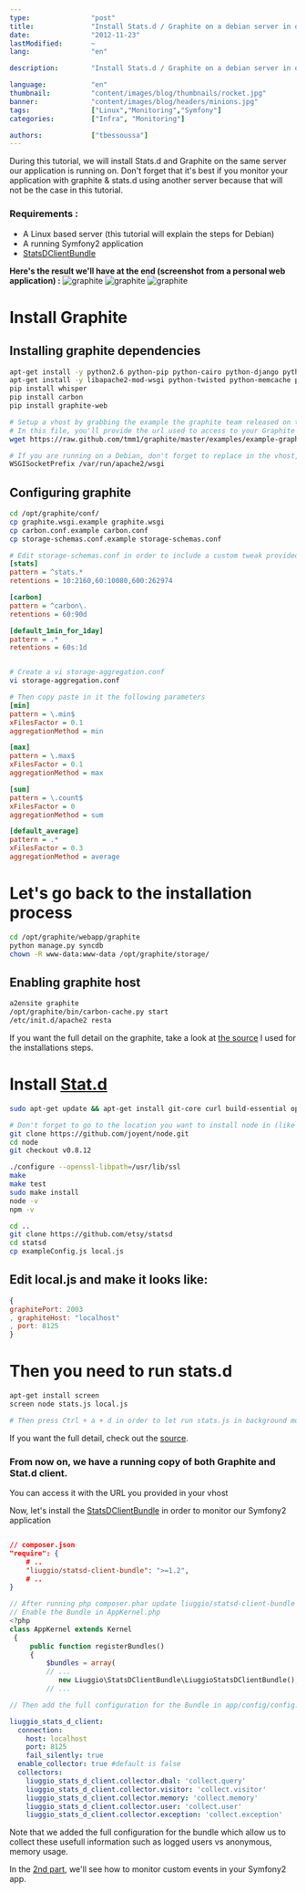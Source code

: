 ```yaml
---
type:               "post"
title:              "Install Stats.d / Graphite on a debian server in order to monitor a Symfony2 application (1/2)"
date:               "2012-11-23"
lastModified:       ~
lang:               "en"

description:        "Install Stats.d / Graphite on a debian server in order to monitor a Symfony2 application."

language:           "en"
thumbnail:          "content/images/blog/thumbnails/rocket.jpg"
banner:             "content/images/blog/headers/minions.jpg"
tags:               ["Linux","Monitoring","Symfony"]
categories:         ["Infra", "Monitoring"]

authors:            ["tbessoussa"]
---
```


During this tutorial, we will install Stats.d and Graphite on the same server our application is running on. Don't forget that it's best if you monitor your application with graphite & stats.d using another server because that will not be the case in this tutorial.

### Requirements :

*   A Linux based server (this tutorial will explain the steps for Debian)
*   A running Symfony2 application
*   [StatsDClientBundle][1]


**Here's the result we'll have at the end (screenshot from a personal web application) :**
<img src="content/images/blog/2012/memory_usage.png" alt="graphite" class="outside-left">
<img src="content/images/blog/2012/users.png" alt="graphite" class="">
<img src="content/images/blog/2012/memory_usage.png" alt="graphite" class="outside-right">

# Install Graphite

## Installing graphite dependencies
```bash
apt-get install -y python2.6 python-pip python-cairo python-django python-django-tagging
apt-get install -y libapache2-mod-wsgi python-twisted python-memcache python-pysqlite2 python-simplejson
pip install whisper
pip install carbon
pip install graphite-web

# Setup a vhost by grabbing the example the graphite team released on their repo.
# In this file, you'll provide the url used to access to your Graphite dashboard
wget https://raw.github.com/tmm1/graphite/master/examples/example-graphite-vhost.conf -O /etc/apache2/sites-available/graphite
```

```bash
# If you are running on a Debian, don't forget to replace in the vhost, the WSGISocketPrefix value by the following:
WSGISocketPrefix /var/run/apache2/wsgi
```

## Configuring graphite
```bash
cd /opt/graphite/conf/
cp graphite.wsgi.example graphite.wsgi
cp carbon.conf.example carbon.conf
cp storage-schemas.conf.example storage-schemas.conf
```

```ini
# Edit storage-schemas.conf in order to include a custom tweak provided by stats.d
[stats]
pattern = ^stats.*
retentions = 10:2160,60:10080,600:262974

[carbon]
pattern = ^carbon\.
retentions = 60:90d

[default_1min_for_1day]
pattern = .*
retentions = 60s:1d
```

```bash

# Create a vi storage-aggregation.conf
vi storage-aggregation.conf
```

```ini
# Then copy paste in it the following parameters
[min]
pattern = \.min$
xFilesFactor = 0.1
aggregationMethod = min

[max]
pattern = \.max$
xFilesFactor = 0.1
aggregationMethod = max

[sum]
pattern = \.count$
xFilesFactor = 0
aggregationMethod = sum

[default_average]
pattern = .*
xFilesFactor = 0.3
aggregationMethod = average
```

# Let's go back to the installation process
```bash
cd /opt/graphite/webapp/graphite
python manage.py syncdb
chown -R www-data:www-data /opt/graphite/storage/
```

## Enabling graphite host
```bash
a2ensite graphite
/opt/graphite/bin/carbon-cache.py start
/etc/init.d/apache2 resta
```

If you want the full detail on the graphite, take a look at [the source][2] I used for the installations steps.

# Install [Stat.d][3]

```bash
sudo apt-get update && apt-get install git-core curl build-essential openssl libssl-dev

# Don't forget to go to the location you want to install node in (like cd /home/) before running these commands
git clone https://github.com/joyent/node.git
cd node
git checkout v0.8.12

./configure --openssl-libpath=/usr/lib/ssl
make
make test
sudo make install
node -v
npm -v

cd ..
git clone https://github.com/etsy/statsd
cd statsd
cp exampleConfig.js local.js
```

## Edit local.js and make it looks like:
```js
{
graphitePort: 2003
, graphiteHost: "localhost"
, port: 8125
}
```

# Then you need to run stats.d
```bash
apt-get install screen
screen node stats.js local.js

# Then press Ctrl + a + d in order to let run stats.js in background mode thanks to screen.
```

If you want the full detail, check out the [source][4].

### From now on, we have a running copy of both **Graphite** and **Stat.d** client.

You can access it with the URL you provided in your vhost

Now, let's install the [StatsDClientBundle][5] in order to monitor our Symfony2 application

```json

// composer.json
"require": {
    # ..
    "liuggio/statsd-client-bundle": ">=1.2",
    # ..
}
```

```php
// After running php composer.phar update liuggio/statsd-client-bundle
// Enable the Bundle in AppKernel.php
<?php
class AppKernel extends Kernel
 {
     public function registerBundles()
     {
         $bundles = array(
         // ...
            new Liuggio\StatsDClientBundle\LiuggioStatsDClientBundle(),
         // ...

// Then add the full configuration for the Bundle in app/config/config.yml
```

```yaml
liuggio_stats_d_client:
  connection:
    host: localhost
    port: 8125
    fail_silently: true
  enable_collector: true #default is false
  collectors:
    liuggio_stats_d_client.collector.dbal: 'collect.query'
    liuggio_stats_d_client.collector.visitor: 'collect.visitor'
    liuggio_stats_d_client.collector.memory: 'collect.memory'
    liuggio_stats_d_client.collector.user: 'collect.user'
    liuggio_stats_d_client.collector.exception: 'collect.exception'
```

Note that we added the full configuration for the bundle which allow us to collect these usefull information such as logged users vs anonymous, memory usage.

In the [2nd part](/en/infra/monitor-your-symfony2-application-via-stats-d-and-graphite-2/), we'll see how to monitor custom events in your Symfony2 app.

 [1]: https://github.com/liuggio/StatsDClientBundle
 [2]: http://linuxracker.com/2012/03/31/setting-up-graphite-server-on-debian-squeeze/
 [3]: https://github.com/etsy/statsd
 [4]: http://sekati.com/etc/install-nodejs-on-debian-squeeze
 [5]: https://github.com/liuggio/StatsDClientBundle/blob/master/Resources/doc/installation.md
